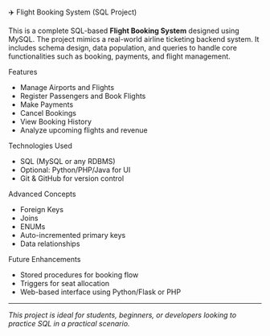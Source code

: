 ✈️ Flight Booking System (SQL Project)

This is a complete SQL-based **Flight Booking System** designed using MySQL. The project mimics a real-world airline ticketing backend system. It includes schema design, data population, and queries to handle core functionalities such as booking, payments, and flight management.

Features

- Manage Airports and Flights
- Register Passengers and Book Flights
- Make Payments
- Cancel Bookings
- View Booking History
- Analyze upcoming flights and revenue

 Technologies Used

- SQL (MySQL or any RDBMS)
- Optional: Python/PHP/Java for UI
- Git & GitHub for version control


 Advanced Concepts

- Foreign Keys
- Joins
- ENUMs
- Auto-incremented primary keys
- Data relationships

 

 Future Enhancements

- Stored procedures for booking flow
- Triggers for seat allocation
- Web-based interface using Python/Flask or PHP

---

*This project is ideal for students, beginners, or developers looking to practice SQL in a practical scenario.*

